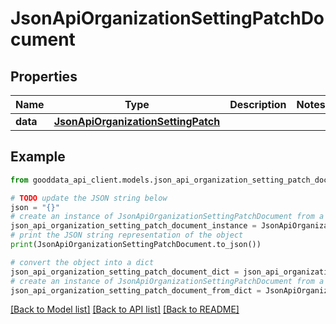 # JsonApiOrganizationSettingPatchDocument


## Properties

Name | Type | Description | Notes
------------ | ------------- | ------------- | -------------
**data** | [**JsonApiOrganizationSettingPatch**](JsonApiOrganizationSettingPatch.md) |  | 

## Example

```python
from gooddata_api_client.models.json_api_organization_setting_patch_document import JsonApiOrganizationSettingPatchDocument

# TODO update the JSON string below
json = "{}"
# create an instance of JsonApiOrganizationSettingPatchDocument from a JSON string
json_api_organization_setting_patch_document_instance = JsonApiOrganizationSettingPatchDocument.from_json(json)
# print the JSON string representation of the object
print(JsonApiOrganizationSettingPatchDocument.to_json())

# convert the object into a dict
json_api_organization_setting_patch_document_dict = json_api_organization_setting_patch_document_instance.to_dict()
# create an instance of JsonApiOrganizationSettingPatchDocument from a dict
json_api_organization_setting_patch_document_from_dict = JsonApiOrganizationSettingPatchDocument.from_dict(json_api_organization_setting_patch_document_dict)
```
[[Back to Model list]](../README.md#documentation-for-models) [[Back to API list]](../README.md#documentation-for-api-endpoints) [[Back to README]](../README.md)


